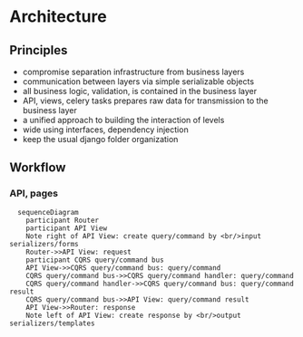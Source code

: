 # Architecture

## Principles

- compromise separation infrastructure from business layers
- communication between layers via simple serializable objects
- all business logic, validation, is contained in the business layer
- API, views, celery tasks prepares raw data for transmission to the business layer
- a unified approach to building the interaction of levels
- wide using interfaces, dependency injection
- keep the usual django folder organization

## Workflow 

### API, pages 

```mermaid
  sequenceDiagram
    participant Router 
    participant API View 
    Note right of API View: create query/command by <br/>input serializers/forms 
    Router->>API View: request 
    participant CQRS query/command bus 
    API View->>CQRS query/command bus: query/command 
    CQRS query/command bus->>CQRS query/command handler: query/command 
    CQRS query/command handler->>CQRS query/command bus: query/command result
    CQRS query/command bus->>API View: query/command result
    API View->>Router: response 
    Note left of API View: create response by <br/>output serializers/templates
```